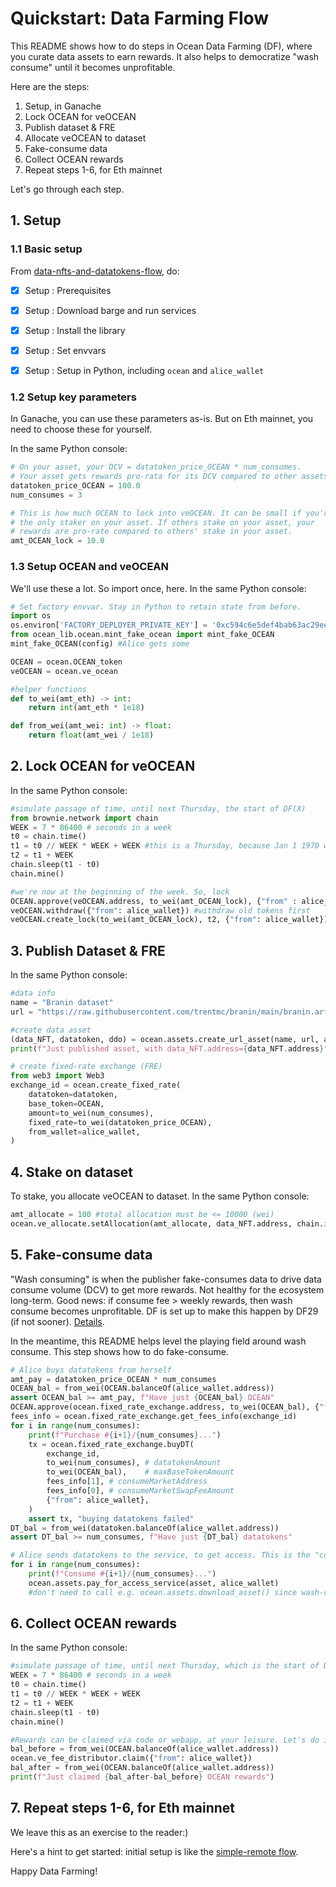# Quickstart: Data Farming Flow

This README shows how to do steps in Ocean Data Farming (DF), where you curate data assets to earn rewards. It also helps to democratize "wash consume" until it becomes unprofitable.

Here are the steps:

1. Setup, in Ganache
2. Lock OCEAN for veOCEAN
3. Publish dataset & FRE
4. Allocate veOCEAN to dataset
5. Fake-consume data
6. Collect OCEAN rewards
7. Repeat steps 1-6, for Eth mainnet

Let's go through each step.

## 1. Setup

### 1.1 Basic setup

From [data-nfts-and-datatokens-flow](data-nfts-and-datatokens-flow.md), do:
- [x] Setup : Prerequisites
- [x] Setup : Download barge and run services
- [x] Setup : Install the library
- [x] Setup : Set envvars
- [x] Setup : Setup in Python, including `ocean` and `alice_wallet`


### 1.2 Setup key parameters

In Ganache, you can use these parameters as-is. But on Eth mainnet, you need to choose these for yourself.

In the same Python console:
```python
# On your asset, your DCV = datatoken_price_OCEAN * num_consumes.
# Your asset gets rewards pro-rata for its DCV compared to other assets' DCVs. 
datatoken_price_OCEAN = 100.0
num_consumes = 3

# This is how much OCEAN to lock into veOCEAN. It can be small if you're
# the only staker on your asset. If others stake on your asset, your
# rewards are pro-rate compared to others' stake in your asset.
amt_OCEAN_lock = 10.0
```


### 1.3 Setup OCEAN and veOCEAN

We'll use these a lot. So import once, here. 
In the same Python console:
```python
# Set factory envvar. Stay in Python to retain state from before.
import os
os.environ['FACTORY_DEPLOYER_PRIVATE_KEY'] = '0xc594c6e5def4bab63ac29eed19a134c130388f74f019bc74b8f4389df2837a58'
from ocean_lib.ocean.mint_fake_ocean import mint_fake_OCEAN
mint_fake_OCEAN(config) #Alice gets some

OCEAN = ocean.OCEAN_token
veOCEAN = ocean.ve_ocean

#helper functions
def to_wei(amt_eth) -> int:
    return int(amt_eth * 1e18)

def from_wei(amt_wei: int) -> float:
    return float(amt_wei / 1e18)
```


## 2. Lock OCEAN for veOCEAN

In the same Python console:
```python
#simulate passage of time, until next Thursday, the start of DF(X)
from brownie.network import chain
WEEK = 7 * 86400 # seconds in a week
t0 = chain.time()
t1 = t0 // WEEK * WEEK + WEEK #this is a Thursday, because Jan 1 1970 was
t2 = t1 + WEEK
chain.sleep(t1 - t0) 
chain.mine()

#we're now at the beginning of the week. So, lock
OCEAN.approve(veOCEAN.address, to_wei(amt_OCEAN_lock), {"from" : alice_wallet})
veOCEAN.withdraw({"from": alice_wallet}) #withdraw old tokens first
veOCEAN.create_lock(to_wei(amt_OCEAN_lock), t2, {"from": alice_wallet})
```


## 3. Publish Dataset & FRE

In the same Python console:
```python
#data info
name = "Branin dataset"
url = "https://raw.githubusercontent.com/trentmc/branin/main/branin.arff"

#create data asset
(data_NFT, datatoken, ddo) = ocean.assets.create_url_asset(name, url, alice_wallet, wait_for_aqua=False)
print(f"Just published asset, with data_NFT.address={data_NFT.address}")

# create fixed-rate exchange (FRE)
from web3 import Web3
exchange_id = ocean.create_fixed_rate(
    datatoken=datatoken,
    base_token=OCEAN,
    amount=to_wei(num_consumes),
    fixed_rate=to_wei(datatoken_price_OCEAN),
    from_wallet=alice_wallet,
)
```


## 4. Stake on dataset

To stake, you allocate veOCEAN to dataset. In the same Python console:
```python
amt_allocate = 100 #total allocation must be <= 10000 (wei)
ocean.ve_allocate.setAllocation(amt_allocate, data_NFT.address, chain.id, {"from": alice_wallet})
```

## 5. Fake-consume data

"Wash consuming" is when the publisher fake-consumes data to drive data consume volume (DCV) to get more rewards. Not healthy for the ecosystem long-term. Good news: if consume fee > weekly rewards, then wash consume becomes unprofitable. DF is set up to make this happen by DF29 (if not sooner). [Details](https://twitter.com/trentmc0/status/1587527525529358336).

In the meantime, this README helps level the playing field around wash consume. This step shows how to do fake-consume.

```python
# Alice buys datatokens from herself
amt_pay = datatoken_price_OCEAN * num_consumes
OCEAN_bal = from_wei(OCEAN.balanceOf(alice_wallet.address))
assert OCEAN_bal >= amt_pay, f"Have just {OCEAN_bal} OCEAN"
OCEAN.approve(ocean.fixed_rate_exchange.address, to_wei(OCEAN_bal), {"from": alice_wallet})
fees_info = ocean.fixed_rate_exchange.get_fees_info(exchange_id)
for i in range(num_consumes):
    print(f"Purchase #{i+1}/{num_consumes}...")
    tx = ocean.fixed_rate_exchange.buyDT(
        exchange_id,
        to_wei(num_consumes), # datatokenAmount
        to_wei(OCEAN_bal),    # maxBaseTokenAmount
        fees_info[1], # consumeMarketAddress
        fees_info[0], # consumeMarketSwapFeeAmount
        {"from": alice_wallet},
    )
    assert tx, "buying datatokens failed"
DT_bal = from_wei(datatoken.balanceOf(alice_wallet.address))
assert DT_bal >= num_consumes, f"Have just {DT_bal} datatokens"

# Alice sends datatokens to the service, to get access. This is the "consume".
for i in range(num_consumes):
    print(f"Consume #{i+1}/{num_consumes}...")
    ocean.assets.pay_for_access_service(asset, alice_wallet)
    #don't need to call e.g. ocean.assets.download_asset() since wash-consuming
```

## 6. Collect OCEAN rewards

In the same Python console:

```python
#simulate passage of time, until next Thursday, which is the start of DF(X+1)
WEEK = 7 * 86400 # seconds in a week
t0 = chain.time()
t1 = t0 // WEEK * WEEK + WEEK
t2 = t1 + WEEK
chain.sleep(t1 - t0) 
chain.mine()

#Rewards can be claimed via code or webapp, at your leisure. Let's do it now.
bal_before = from_wei(OCEAN.balanceOf(alice_wallet.address))
ocean.ve_fee_distributor.claim({"from": alice_wallet})
bal_after = from_wei(OCEAN.balanceOf(alice_wallet.address))
print(f"Just claimed {bal_after-bal_before} OCEAN rewards") 
```

## 7. Repeat steps 1-6, for Eth mainnet

We leave this as an exercise to the reader:)

Here's a hint to get started: initial setup is like the [simple-remote flow](simple-remote.md).

Happy Data Farming!

